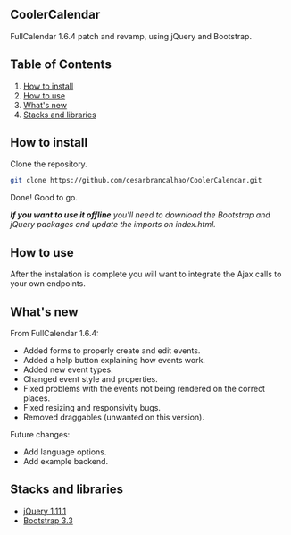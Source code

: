 ## CoolerCalendar

FullCalendar 1.6.4 patch and revamp, using jQuery and Bootstrap.

## Table of Contents

1. [How to install](#install)
2. [How to use](#start)
2. [What's new](#new)
3. [Stacks and libraries](#stacks)

## <a name="install">How to install</a>
    
Clone the repository.

```sh
git clone https://github.com/cesarbrancalhao/CoolerCalendar.git
```
Done! Good to go.

*__If you want to use it offline__ you'll need to download the Bootstrap and jQuery packages and update the imports on index.html.*


## <a name="start">How to use</a>

After the instalation is complete you will want to integrate the Ajax calls to your own endpoints.<br>

## <a name="new">What's new</a>

From FullCalendar 1.6.4:

- Added forms to properly create and edit events.
- Added a help button explaining how events work.
- Added new event types.
- Changed event style and properties.
- Fixed problems with the events not being rendered on the correct places.
- Fixed resizing and responsivity bugs.
- Removed draggables (unwanted on this version).

Future changes:

- Add language options.
- Add example backend.

## <a name="stacks">Stacks and libraries</a>

- [jQuery 1.11.1](https://blog.jquery.com/2014/05/01/jquery-1-11-1-and-2-1-1-released/)
- [Bootstrap 3.3](https://getbootstrap.com/docs/3.3/)